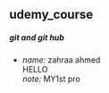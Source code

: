 ## udemy_course
#####  git and git hub

* _name:_ zahraa ahmed  
        HELLO   
_note:_ MY1st pro
